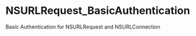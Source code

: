 NSURLRequest_BasicAuthentication
================================

Basic Authentication for NSURLRequest and NSURLConnection